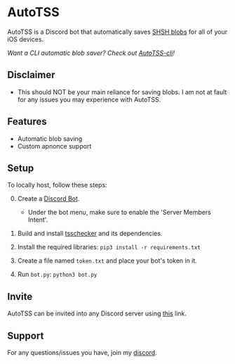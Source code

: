 # AutoTSS
AutoTSS is a Discord bot that automatically saves [SHSH blobs](https://www.theiphonewiki.com/wiki/SHSH/) for all of your iOS devices.

*Want a CLI automatic blob saver? Check out [AutoTSS-cli](https://github.com/marijuanARM/autotss-cli/)!*

## Disclaimer
- This should NOT be your main reliance for saving blobs. I am not at fault for any issues you may experience with AutoTSS.

## Features
- Automatic blob saving
- Custom apnonce support

## Setup
To locally host, follow these steps:

0. Create a [Discord Bot](https://discord.com/developers/applications/).
    - Under the bot menu, make sure to enable the 'Server Members Intent'.

1. Build and install [tsschecker](https://github.com/tihmstar/tsschecker/) and its dependencies.

2. Install the required libraries:
`pip3 install -r requirements.txt`

3. Create a file named `token.txt` and place your bot's token in it.

4. Run `bot.py`:
`python3 bot.py`

## Invite
AutoTSS can be invited into any Discord server using [this](https://discord.com/oauth2/authorize?client_id=804072225723383818&scope=bot&permissions=93184) link.

## Support
For any questions/issues you have, join my [discord](https://discord.gg/fAngssA/).

